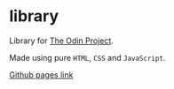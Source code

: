 # library
Library for [The Odin Project](https://www.theodinproject.com/).

Made using pure `HTML`, `CSS` and `JavaScript`.

[Github pages link](https://macborkow.github.io/library/)
